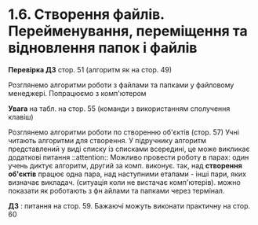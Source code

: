 # 1.6. Створення файлів. Перейменування, переміщення та відновлення папок і файлів

**Перевірка ДЗ**
стор. 51 (алгоритм як на стор. 49)

Розглянемо алгоритми роботи з файлами та папками у файловому менеджері.
Попрацюємо з комп'ютером

**Увага** на табл. на стор. 55 (команди з використанням сполучення клавіш)

Розглянемо алгоритми роботи по створенню об'єктів (стор. 57)
Учні читають алгоритми для створення. У підручнику алгоритм представлений у виді списку із списками всередині, це може викликає додаткові питання ::attention:: 
Можливо провести роботу в парах: один учень диктує алгоритм, другий за комп. виконує.
так, над **створення об'єктів** працює одна пара, над наступними етапами - інші пари, яких визначає викладач. (ситуація коли не вистачає комп'ютерів).
можно показати як роботають з фн айлами та папками через термінал.

**ДЗ** : питання на стор. 59. Бажаючі можуть виконати практичну на стор. 60